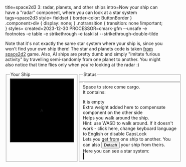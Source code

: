 title=space2d3 3: radar, planets, and other ships
intro=Now your ship can have a "radar" component, where you can look at a star system
tags=space2d3
style= fieldset { border-color: ButtonBorder } .component>div { display: none; } .notransition { transition: none !important; }
styles=
created=2023-12-30
PROCESSOR=cmark-gfm --unsafe -e footnotes -e table -e strikethrough -e tasklist --strikethrough-double-tilde

Note that it's not exactly the same star system where your ship is,
since you won't find your own ship there!
The star and planets code is taken [from space2d2][f] game.
Also, AI ships are pretty dumb and simply "imitate furious activity" by travelling semi-randomly from one planet to another.
You might also notice that time flies only when you're looking at the radar :)

[f]: http://alexey.shpakovsky.ru/en/space2d2-1-a-simple-game-about-flat-space.html

<div>
	<style id="currentComponent"></style>
	<div style="display: flex;">
		<fieldset style="width: 154px;">
			<legend>Your Ship</legend>
			<!-- <div style="text-align: center;">
				<button id="save">Save Ship</button>
				<button id="load">Load Ship</button>
				<button id="random">Generate Random</button>
			</div> -->
			<div id="canvasBox" style="position: relative; display:flex; align-items: center; justify-content: center; width: 200px; height: 200px; overflow: hidden; background: black; border: 2px groove ButtonBorder;">
				<canvas id="myCanvas" style="position: absolute; transition: all 0.166s cubic-bezier(0,.5,.8,.8) 0s; transition-property: top,left;"></canvas>
				<span id="human" style="font-family:sans;transition: transform 0.166s linear 0s;">A</span>
			</div>
		</fieldset>
		<div>
			<fieldset>
				<legend>Status</legend>
				<div id="status"></div>
			</fieldset>
			<fieldset class="component" style="width: 300px;">
				<legend id="componentLegend"></legend>
				<div id="CargoBay">Space to store come cargo. <div id="CargoBay_NonEmpty">It contains: <ul></ul>
					</div>
					<div id="CargoBay_Empty">It is empty</div>
				</div>
				<div id="Ballast">Extra weight added here to compensate <b></b> component on the other side</div>
				<div id="Passage">Helps you walk around the ship. <br> Hint: use WASD to walk around. If it doesn't work - click here, change keyboard language to English or disable CapsLock</div>
				<div id="Airlock">Lets you get from one ship to another. You can also <button id="Airlock_Detach">Detach</button> your ship from theirs. </div>
				<div id="Radar">Here you can see a star system:<br><canvas width="296" height="296" style="background: black; border: 2px groove ButtonBorder;"></canvas>
				</div>
			</fieldset>
		</div>
	</div>
	<script src="space2d3-3-radar-planets-and-other-ships.js"></script>
</div>
